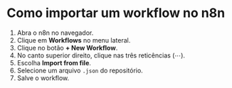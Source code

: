 # Como importar um workflow no n8n

1. Abra o n8n no navegador.
2. Clique em **Workflows** no menu lateral.
3. Clique no botão **+ New Workflow**.
4. No canto superior direito, clique nas três reticências (⋯).
5. Escolha **Import from file**.
6. Selecione um arquivo `.json` do repositório.
7. Salve o workflow.


